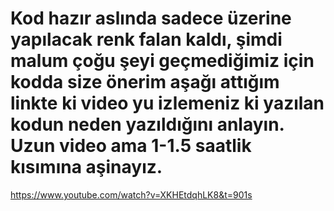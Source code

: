 # Kod hazır aslında sadece üzerine yapılacak renk falan kaldı, şimdi malum çoğu şeyi geçmediğimiz için kodda size önerim aşağı attığım linkte ki video yu izlemeniz ki yazılan kodun neden yazıldığını anlayın. Uzun video ama 1-1.5 saatlik kısımına aşinayız.


https://www.youtube.com/watch?v=XKHEtdqhLK8&t=901s    
 
